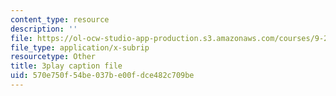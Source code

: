 ```yaml
---
content_type: resource
description: ''
file: https://ol-ocw-studio-app-production.s3.amazonaws.com/courses/9-20-animal-behavior-fall-2013/570e750f54be037be00fdce482c709be_472234.srt
file_type: application/x-subrip
resourcetype: Other
title: 3play caption file
uid: 570e750f-54be-037b-e00f-dce482c709be
---
```

